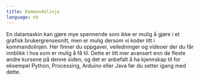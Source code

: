 ```yaml
---
title: Kommandolinje
language: nb
---
```


En datamaskin kan gjøre mye spennende som ikke er mulig å gjøre i et grafisk brukergrensesnitt,
men er mulig dersom vi koder litt i kommandolinjen. Her finner du oppgaver, veiledninger og
videoer der du får innblikk i hva som er mulig å få til. Dette er litt mer avansert enn de
fleste andre kursene på denne siden, og det er anbefalt å ha kjennskap til for eksempel Python,
Processing, Arduino eller Java før du setter igang med dette.
